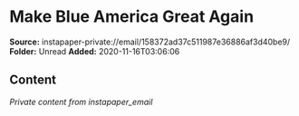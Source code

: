 # Make Blue America Great Again

**Source:** instapaper-private://email/158372ad37c511987e36886af3d40be9/
**Folder:** Unread
**Added:** 2020-11-16T03:06:06




## Content
*Private content from instapaper_email*
